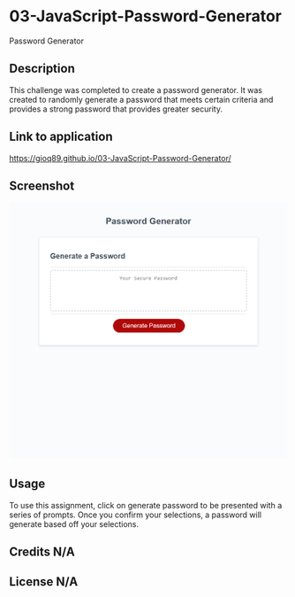 # 03-JavaScript-Password-Generator
Password Generator

## Description 
This challenge was completed to create a password generator. It was created to randomly generate a password that meets certain criteria and provides a strong password that provides greater security. 

## Link to application
https://gioq89.github.io/03-JavaScript-Password-Generator/

## Screenshot
<img src="Assets/images/screenshot-complete-pw-generator.png">

## Usage 
To use this assignment, click on generate password to be presented with a series of prompts. Once you confirm your selections, a password will generate based off your selections. 

## Credits N/A

## License N/A
